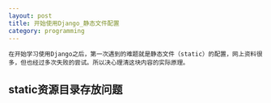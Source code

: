 ```yaml
---
layout: post
title: 开始使用Django_静态文件配置
category: programming
---
```

```
在开始学习使用Django之后，第一次遇到的难题就是静态文件（static）的配置，网上资料很多，但也经过多次失败的尝试。所以决心理清这块内容的实际原理。
```
## static资源目录存放问题
 
